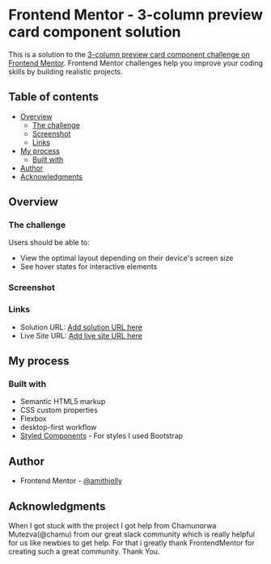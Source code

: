 # Frontend Mentor - 3-column preview card component solution

This is a solution to the [3-column preview card component challenge on Frontend Mentor](https://www.frontendmentor.io/challenges/3column-preview-card-component-pH92eAR2-). Frontend Mentor challenges help you improve your coding skills by building realistic projects. 

## Table of contents

- [Overview](#overview)
  - [The challenge](#the-challenge)
  - [Screenshot](#screenshot)
  - [Links](#links)
- [My process](#my-process)
  - [Built with](#built-with)
- [Author](#author)
- [Acknowledgments](#acknowledgments)


## Overview

### The challenge

Users should be able to:

- View the optimal layout depending on their device's screen size
- See hover states for interactive elements

### Screenshot

[](.screenshots/sc1.jpg)
[](.screenshots/sc2.jpg)
[](.screenshots/sc3.jpg)


### Links

- Solution URL: [Add solution URL here](https://github.com/amithjolly/3-column-preview-card-component-main)
- Live Site URL: [Add live site URL here](https://amithjolly.github.io/3-column-preview-card-component-main/)

## My process


### Built with

- Semantic HTML5 markup
- CSS custom properties
- Flexbox
- desktop-first workflow
- [Styled Components](https://getbootstrap.com/) - For styles I used Bootstrap



## Author

- Frontend Mentor - [@amithjolly](https://www.frontendmentor.io/profile/amithjolly)


## Acknowledgments

When I got stuck with the project I got help from Chamunorwa Mutezva(@chamu) from our great slack community which is really helpful for us like newbies to get help.
For that i greatly thank FrontendMentor for creating such a great community.
Thank You.